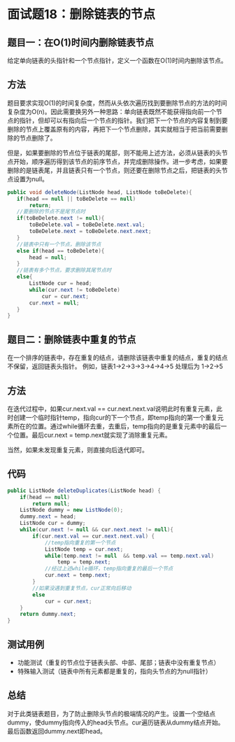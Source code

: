  # 面试题18：删除链表的节点

 ## 题目一：在O(1)时间内删除链表节点

 给定单向链表的头指针和一个节点指针，定义一个函数在O(1)时间内删除该节点。

 ## 方法

 题目要求实现O(1)的时间复杂度，然而从头依次遍历找到要删除节点的方法的时间复杂度为O(n)。因此需要换另外一种思路：单向链表既然不能获得指向前一个节点的指针，但却可以有指向后一个节点的指针。我们把下一个节点的内容复制到要删除的节点上覆盖原有的内容，再把下一个节点删除，其实就相当于把当前需要删除的节点删除了。

 但是，如果要删除的节点位于链表的尾部，则不能用上述方法，必须从链表的头节点开始，顺序遍历得到该节点的前序节点，并完成删除操作。进一步考虑，如果要删除的是链表尾，并且链表只有一个节点，则还要在删除节点之后，把链表的头节点设置为null。

 ```java
public void deleteNode(ListNode head, ListNode toBeDelete){
    if(head == null || toBeDelete == null)
        return;
    //要删除的节点不是尾节点时
    if(toBeDelete.next != null){
        toBeDelete.val = toBeDelete.next.val;
        toBeDelete.next = toBeDelete.next.next;
    }
    //链表中只有一个节点，删除该节点
    else if(head == toBeDelete){
        head = null;
    }
    //链表有多个节点，要求删除其尾节点时
    else{
        ListNode cur = head;
        while(cur.next != toBeDelete)
            cur = cur.next;
        cur.next = null;
    }
}
 ```


 ## 题目二：删除链表中重复的节点

 在一个排序的链表中，存在重复的结点，请删除该链表中重复的结点，重复的结点不保留，返回链表头指针。 例如，链表1->2->3->3->4->4->5 处理后为 1->2->5

## 方法
在迭代过程中，如果cur.next.val == cur.next.next.val说明此时有重复元素，此时创建一个临时指针temp，指向cur的下一个节点，即temp指向的第一个重复元素所在的位置。通过while循环去重，去重后，temp指向的是重复元素中的最后一个位置。最后cur.next = temp.next就实现了消除重复元素。

当然，如果未发现重复元素，则直接向后迭代即可。

 ## 代码
```java
public ListNode deleteDuplicates(ListNode head) {
    if(head == null)
        return null;
    ListNode dummy = new ListNode(0);
    dummy.next = head;
    ListNode cur = dummy;
    while(cur.next != null && cur.next.next != null){
        if(cur.next.val == cur.next.next.val) {
            //temp指向重复的第一个节点
            ListNode temp = cur.next;
            while(temp.next != null  && temp.val == temp.next.val)
                temp = temp.next;
            //经过上述while循环，temp指向重复的最后一个节点
            cur.next = temp.next;
        }
        //如果没遇到重复节点，cur正常向后移动
        else
            cur = cur.next;
    }
    return dummy.next;
}
```
## 测试用例
* 功能测试（重复的节点位于链表头部、中部、尾部；链表中没有重复节点）
* 特殊输入测试（链表中所有元素都是重复的，指向头节点的为null指针）

## 总结
对于此类链表题目，为了防止删除头节点的极端情况的产生。设置一个空结点dummy，使dummy指向传入的head头节点。cur遍历链表从dummy结点开始。最后函数返回dummy.next即head。

